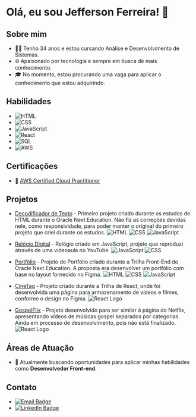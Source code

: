 # Olá, eu sou Jefferson Ferreira! 👋

## Sobre mim
- 👨‍💻 Tenho 34 anos e estou cursando Análise e Desenvolvimento de Sistemas.
- 🌐 Apaixonado por tecnologia e sempre em busca de mais conhecimento.
- 🎓 No momento, estou procurando uma vaga para aplicar o conhecimento que estou adquirindo.

## Habilidades
- ![HTML](https://img.shields.io/badge/HTML-5-orange?style=flat-square&logo=html5&logoColor=white)
- ![CSS](https://img.shields.io/badge/CSS-3-blue?style=flat-square&logo=css3&logoColor=white)
- ![JavaScript](https://img.shields.io/badge/JavaScript-ES6-yellow?style=flat-square&logo=javascript&logoColor=white)
- ![React](https://img.shields.io/badge/React-16-blue?style=flat-square&logo=react&logoColor=white)
- ![SQL](https://img.shields.io/badge/SQL-MySQL-blue?style=flat-square&logo=mysql&logoColor=white)
- ![AWS](https://img.shields.io/badge/AWS-Cloud%20Practitioner-orange?style=flat-square&logo=amazon-aws&logoColor=white)

## Certificações
- 🚀 [AWS Certified Cloud Practitioner](https://www.credly.com/badges/16319ea6-a1dc-4b72-aa45-28f003c24a1f/public_url)

## Projetos
- [Decodificador de Texto](https://github.com/Jeffersonadao/Challenge-ONE-Decodificar-de-Texto) - Primeiro projeto criado durante os estudos de HTML durante o Oracle Next Education. Não fiz as correções devidas nele, como responsividade, para poder manter o original do primeiro projeto que criei durante os estudos. ![HTML](https://img.shields.io/badge/HTML-5-orange?style=flat-square&logo=html5&logoColor=white) ![CSS](https://img.shields.io/badge/CSS-3-blue?style=flat-square&logo=css3&logoColor=white) ![JavaScript](https://img.shields.io/badge/JavaScript-ES6-yellow?style=flat-square&logo=javascript&logoColor=white)
- [Relógio Digital](https://jeffersonadao.github.io/Relogio-Digital/) - Relógio criado em JavaScript, projeto que reproduzi através de uma videoaula no YouTube. ![JavaScript](https://img.shields.io/badge/JavaScript-ES6-yellow?style=flat-square&logo=javascript&logoColor=white) ![CSS](https://img.shields.io/badge/CSS-3-blue?style=flat-square&logo=css3&logoColor=white)

- [Portfólio](https://github.com/Jeffersonadao/Challenge_Portfolio_One) - Projeto de Portfólio criado durante a Trilha Front-End do Oracle Next Education. A proposta era desenvolver um portfólio com base no layout fornecido no Figma. ![HTML](https://img.shields.io/badge/HTML-5-orange?style=flat-square&logo=html5&logoColor=white) ![CSS](https://img.shields.io/badge/CSS-3-blue?style=flat-square&logo=css3&logoColor=white) ![JavaScript](https://img.shields.io/badge/JavaScript-ES6-yellow?style=flat-square&logo=javascript&logoColor=white)

- [CineTag](https://github.com/Jeffersonadao/Cinetag) - Projeto criado durante a Trilha de React, onde foi desenvolvida uma página para armazenamento de vídeos e filmes, conforme o design no Figma. ![React Logo](https://img.shields.io/badge/React-16-blue?style=flat-square&logo=react&logoColor=white)

- [GospelFlix](https://github.com/Jeffersonadao/Gospelflix) - Projeto desenvolvido para ser similar à página do Netflix, apresentando vídeos de músicas gospel separados por categorias. Ainda em processo de desenvolvimento, pois não está finalizado. ![React Logo](https://img.shields.io/badge/React-16-blue?style=flat-square&logo=react&logoColor=white)
 


## Áreas de Atuação
- 💼 Atualmente buscando oportunidades para aplicar minhas habilidades como **Desenvolvedor Front-end**.

## Contato
- [![Email Badge](https://img.shields.io/badge/Email-jefferson.a.hp%40gmail.com-red?style=flat-square&logo=gmail&logoColor=white)](mailto:jefferson.a.hp@gmail.com)
- [![LinkedIn Badge](https://img.shields.io/badge/LinkedIn-Jefferson%20Ferreira-blue?style=flat-square&logo=linkedin&logoColor=white)](https://www.linkedin.com/in/jefferson-ferreira-desenvolvedor/)

